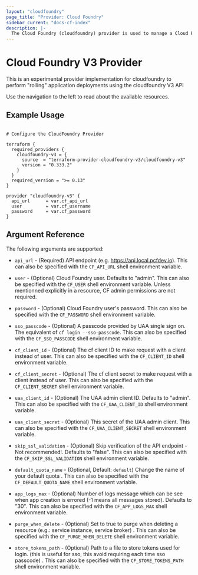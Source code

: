 ```yaml
---
layout: "cloudfoundry"
page_title: "Provider: Cloud Foundry"
sidebar_current: "docs-cf-index"
description: |-
  The Cloud Foundry (cloudfoundry) provider is used to manage a Cloud Foundry environment. The provider needs to be configured with the proper credentials before it can be used.
---
```


# Cloud Foundry V3 Provider

This is an experimental provider implementation for cloudfoundry to perform
"rolling" application deployments using the cloudfoundry V3 API

Use the navigation to the left to read about the available resources.

## Example Usage

```hcl

# Configure the CloudFoundry Provider

terraform {
  required_providers {
    cloudfoundry-v3 = {
      source  = "terraform-provider-cloudfoundry-v3/cloudfoundry-v3"
      version = "0.333.2"
    }
  }
  required_version = ">= 0.13"
}

provider "cloudfoundry-v3" {
  api_url      = var.cf_api_url
  user         = var.cf_username
  password     = var.cf_password
}

```

## Argument Reference

The following arguments are supported:

* `api_url` - (Required) API endpoint (e.g. https://api.local.pcfdev.io). This can also be specified
  with the `CF_API_URL` shell environment variable.

* `user` - (Optional) Cloud Foundry user. Defaults to "admin". This can also be specified
  with the `CF_USER` shell environment variable. Unless mentionned explicitly in a resource, CF admin permissions are not required.

* `password` - (Optional) Cloud Foundry user's password. This can also be specified
  with the `CF_PASSWORD` shell environment variable.

* `sso_passcode` - (Optional) A passcode provided by UAA single sign on. The equivalent of `cf login --sso-passcode`. This can also be specified
  with the `CF_SSO_PASSCODE` shell environment variable.

* `cf_client_id` - (Optional) The cf client ID to make request with a client instead of user. This can also be specified
  with the `CF_CLIENT_ID` shell environment variable.

* `cf_client_secret` - (Optional) The cf client secret to make request with a client instead of user. This can also be specified
  with the `CF_CLIENT_SECRET` shell environment variable.

* `uaa_client_id` - (Optional) The UAA admin client ID. Defaults to "admin". This can also be specified
  with the `CF_UAA_CLIENT_ID` shell environment variable.

* `uaa_client_secret` - (Optional) This secret of the UAA admin client. This can also be specified
  with the `CF_UAA_CLIENT_SECRET` shell environment variable.

* `skip_ssl_validation` - (Optional) Skip verification of the API endpoint - Not recommended!. Defaults to "false". This can also be specified
  with the `CF_SKIP_SSL_VALIDATION` shell environment variable.

* `default_quota_name` - (Optional, Default: `default`) Change the name of your default quota . This can also be specified
  with the `CF_DEFAULT_QUOTA_NAME` shell environment variable.

* `app_logs_max` - (Optional) Number of logs message which can be see when app creation is errored (-1 means all messages stored). Defaults to "30". This can also be specified
  with the `CF_APP_LOGS_MAX` shell environment variable.

* `purge_when_delete` - (Optional) Set to true to purge when deleting a resource (e.g.: service instance, service broker) . This can also be specified
  with the `CF_PURGE_WHEN_DELETE` shell environment variable.

* `store_tokens_path` - (Optional) Path to a file to store tokens used for login. (this is useful for sso, this avoid
  requiring each time sso passcode) . This can also be specified with the `CF_STORE_TOKENS_PATH` shell environment variable.
